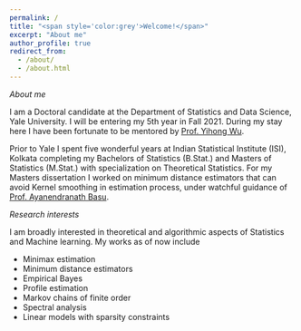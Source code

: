 ```yaml
---
permalink: /
title: "<span style='color:grey'>Welcome!</span>"
excerpt: "About me"
author_profile: true
redirect_from: 
  - /about/
  - /about.html
---
```


*About me*

I am a Doctoral candidate at the Department of Statistics and Data Science, Yale University. I will be entering my 5th year in Fall 2021. During my stay here I have been fortunate to be mentored by [Prof. Yihong Wu](http://www.stat.yale.edu/~yw562/). 

Prior to Yale I spent five wonderful years at Indian Statistical Institute (ISI), Kolkata completing my Bachelors of Statistics (B.Stat.) and Masters of Statistics (M.Stat.) with specialization on Theoretical Statistics. For my Masters dissertation I worked on minimum distance estimators that can avoid Kernel smoothing in estimation process, under watchful guidance of [Prof. Ayanendranath Basu](https://www.isical.ac.in/~ayanbasu/).

*Research interests*

I am broadly interested in theoretical and algorithmic aspects of Statistics and Machine learning. My works as of now include
* Minimax estimation
* Minimum distance estimators
* Empirical Bayes
* Profile estimation
* Markov chains of finite order
* Spectral analysis
* Linear models with sparsity constraints

